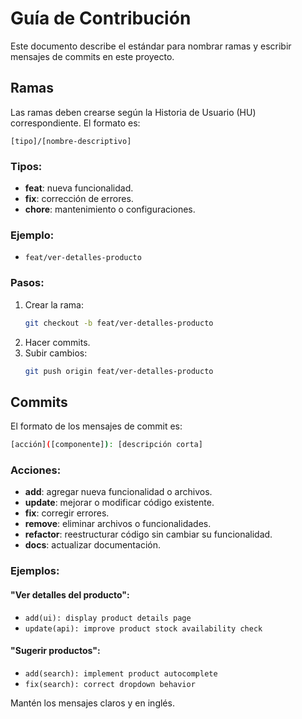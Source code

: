 # Guía de Contribución

Este documento describe el estándar para nombrar ramas y escribir mensajes de commits en este proyecto.

## Ramas

Las ramas deben crearse según la Historia de Usuario (HU) correspondiente. El formato es:

```
[tipo]/[nombre-descriptivo]
```

### Tipos:
- **feat**: nueva funcionalidad.
- **fix**: corrección de errores.
- **chore**: mantenimiento o configuraciones.

### Ejemplo:
- `feat/ver-detalles-producto`

### Pasos:
1. Crear la rama:
   ```bash
   git checkout -b feat/ver-detalles-producto
   ```
2. Hacer commits.
3. Subir cambios:
   ```bash
   git push origin feat/ver-detalles-producto
   ```

## Commits

El formato de los mensajes de commit es:

```bash
[acción]([componente]): [descripción corta]
```

### Acciones:
- **add**: agregar nueva funcionalidad o archivos.
- **update**: mejorar o modificar código existente.
- **fix**: corregir errores.
- **remove**: eliminar archivos o funcionalidades.
- **refactor**: reestructurar código sin cambiar su funcionalidad.
- **docs**: actualizar documentación.

### Ejemplos:

#### "Ver detalles del producto":
- `add(ui): display product details page`
- `update(api): improve product stock availability check`

#### "Sugerir productos":
- `add(search): implement product autocomplete`
- `fix(search): correct dropdown behavior`

Mantén los mensajes claros y en inglés.
